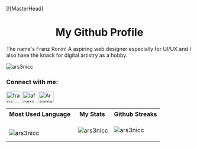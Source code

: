 [![MasterHead]
<h1 align="center">My Github Profile</h1>
<p3 align="center"> The name's Franz Ronin! A aspiring web designer especially for UI/UX and I also have the knack for digital artistry as a hobby.<p>



<p align="left"> <img src="https://komarev.com/ghpvc/?username=ars3nicc&label=Profile%20views&color=0e75b6&style=flat" alt="ars3nicc" /> </p>

<h3 align="left">Connect with me:</h3>
<p align="left">
<a href="https://linkedin.com/in/franz manrique" target="blank"><img align="center" src="https://raw.githubusercontent.com/rahuldkjain/github-profile-readme-generator/master/src/images/icons/Social/linked-in-alt.svg" alt="franz manrique" height="30" width="40" /></a>
<a href="https://instagram.com/lafranzz" target="blank"><img align="center" src="https://raw.githubusercontent.com/rahuldkjain/github-profile-readme-generator/master/src/images/icons/Social/instagram.svg" alt="lafranzz" height="30" width="40" /></a>
<a href="https://discord.gg/Arsenie#6541" target="blank"><img align="center" src="https://raw.githubusercontent.com/rahuldkjain/github-profile-readme-generator/master/src/images/icons/Social/discord.svg" alt="Arsenie#6541" height="30" width="40" /></a>
</p>

<table style="align-items: center;">
    <tr>
        <th>Most Used Language</th>
        <th>My Stats</th>
        <th>Github Streaks</th>
    </tr>
    <tr>
        <td><p><img align="left" src="https://github-readme-stats.vercel.app/api/top-langs?username=ars3nicc&show_icons=true&locale=en&layout=compact" alt="ars3nicc" /></p>
        </td>
        <td><p>&nbsp;<img align="center" src="https://github-readme-stats.vercel.app/api?username=ars3nicc&show_icons=true&locale=en" alt="ars3nicc" /></p>
        </td>
        <td><p><img align="center" src="https://github-readme-streak-stats.herokuapp.com/?user=ars3nicc&" alt="ars3nicc" /></p></td>
    </tr>
    
</table>


<br/>

